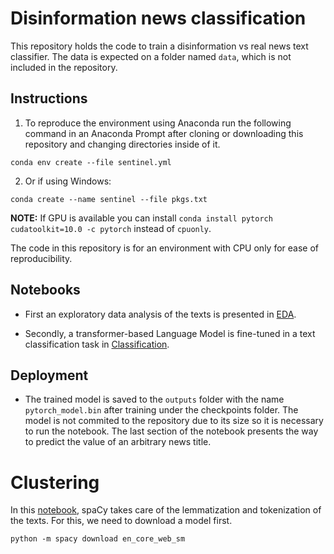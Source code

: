 # Disinformation news classification

This repository holds the code to train a disinformation vs real news text classifier. The data is expected on a folder named `data`, which is not included in the repository. 

## Instructions

1. To reproduce the environment using Anaconda run the following command in an Anaconda Prompt after cloning or downloading this repository and changing directories inside of it.

```
conda env create --file sentinel.yml
```

2. Or if using Windows:

```
conda create --name sentinel --file pkgs.txt
```
**NOTE:** If GPU is available you can install `conda install pytorch cudatoolkit=10.0 -c pytorch` instead of `cpuonly`.

The code in this repository is for an environment with CPU only for ease of reproducibility.

## Notebooks

* First an exploratory data analysis of the texts is presented in [EDA](./EDA.ipynb).

* Secondly, a transformer-based Language Model is fine-tuned in a text classification task in [Classification](./Classification.ipynb).

## Deployment

* The trained model is saved to the `outputs` folder with the name `pytorch_model.bin` after training under the checkpoints folder. The model is not commited to the repository due to its size so it is necessary to run the notebook. The last section of the notebook presents the way to predict the value of an arbitrary news title.


# Clustering

In this [notebook](./Clustering.ipynb), spaCy takes care of the lemmatization and tokenization of the texts. For this, we need to download a model first.

```
python -m spacy download en_core_web_sm
```


